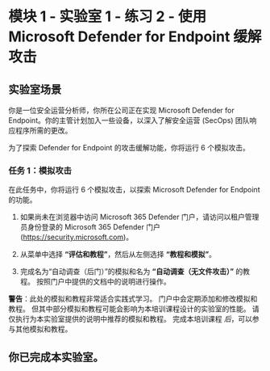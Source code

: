 ﻿# 模块 1 - 实验室 1 - 练习 2 - 使用 Microsoft Defender for Endpoint 缓解攻击

## 实验室场景

你是一位安全运营分析师，你所在公司正在实现 Microsoft Defender for Endpoint。你的主管计划加入一些设备，以深入了解安全运营 (SecOps) 团队响应程序所需的更改。

为了探索 Defender for Endpoint 的攻击缓解功能，你将运行 6 个模拟攻击。

### 任务 1：模拟攻击

在此任务中，你将运行 6 个模拟攻击，以探索 Microsoft Defender for Endpoint 的功能。

1. 如果尚未在浏览器中访问 Microsoft 365 Defender 门户，请访问以租户管理员身份登录的 Microsoft 365 Defender 门户 (https://security.microsoft.com)。

2. 从菜单中选择 **“评估和教程”**，然后从左侧选择 **“教程和模拟”**。

3. 完成名为“自动调查（后门）”的模拟和名为 **“自动调查（无文件攻击）”** 的教程。  按照门户中提供的文档中的说明进行操作。

**警告**：此处的模拟和教程非常适合实践式学习。  门户中会定期添加和修改模拟和教程。  但其中部分模拟和教程可能会影响为本培训课程设计的实验室的性能。  请仅执行为本实验室提供的说明中推荐的模拟和教程。  完成本培训课程 *后*，可以参与其他模拟和教程。

## 你已完成本实验室。
